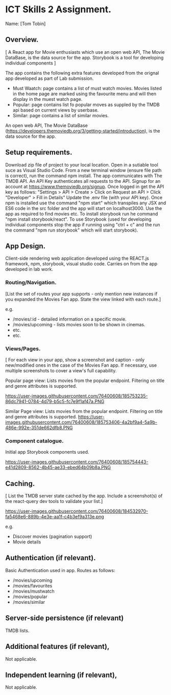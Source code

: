 
# ICT Skills 2 Assignment.

Name: [Tom Tobin]

## Overview.

[ A React app for  Movie enthusiasts which use an open web API, The Movie DataBase, is the data source for the app. Storybook is a tool for developing individual components ]

The app contains the following extra features developed from the orignal app developed as part of Lab submission. 
+ Must Waatch: page contains a list of must watch movies. Movies listed in the home page are marked using the favourite menu and will then display in the muest watch page. 
+ Popular: page contains list fo popular moves as suppled by the TMDB api based on current views by userbase.
+ Similar: page contains a list of similar movies.

An open web API, The Movie DataBase (https://developers.themoviedb.org/3/getting-started/introduction), is the data source for the app.

## Setup requirements.

Download zip file of project to your local location. 
Open in a sutiable tool suce as Visual Studio Code. 
From a new terminal window (ensure file path is correct), run the command npm install.
The app communicates with The TMDB API. An API Key authenticates all requests to the API. 
Signup for an account at https://www.themoviedb.org/signup.
Once logged in get the API key as follows: "Settings > API > Create > Click on Request an API > Click "Developer" > Fill in Details"
Update the .env file (with your API key).
Once npm is installed use the command "npm start" which transpiles any JSX and ES6 code in the src folder and the app will start on localhost3000. Use the app as required to find movies etc.
To install storybook run he command "npm install storybook/react". 
To use Storybook (used for developing individual components stop the app if running using "ctrl + c" and the run the command "npm run storybook" which will start storybook).

## App Design.

Client-side rendering web application developed using the REACT.js framework, npm, storybook, visual studio code.
Carries on from the app developed in lab work.

### Routing/Navigation.

[List the set of routes your app supports - only mention new instances if you expanded the Movies Fan app. State the view linked with each route.] 

e.g.
+ /movies/:id - detailed information on a specific movie.
+ /movies/upcoming - lists movies soon to be shown in cinemas.
+ etc.
+ etc.

### Views/Pages.

[ For each view in your app, show a screenshot and caption - only new/modified ones in the case of the Movies Fan app. If necessary, use multiple screenshots to cover a view's full capability.

Popular page view: Lists movies from the popular endpoint. Filtering on title and genre attributes is supported.

https://user-images.githubusercontent.com/76400608/185753235-86dc7941-0784-4d79-b5c5-fc7e9f1af47a.PNG


Similar Page view:
Lists movies from the popular endpoint. Filtering on title and genre attributes is supported.
https://user-images.githubusercontent.com/76400608/185753406-4a2bf9a4-5a9b-486e-992e-351de662dfb8.PNG

### Component catalogue.

Initial app Storybook components used.

https://user-images.githubusercontent.com/76400608/185754443-e41d2809-8562-4b45-ae33-ebed64b09b8a.PNG


## Caching.

[ List the TMDB server state cached by the app. Include a screenshot(s) of the react-query dev tools to validate your list.]

https://user-images.githubusercontent.com/76400608/184532970-fa5468e6-889b-4e3e-aa1f-c4b3ef9a313e.png

e.g.
+ Discover movies (pagination support)
+ Movie details

## Authentication (if relevant).

Basic Authentication used in app.
Routes as follows:

+ /movies/upcoming
+ /movies/favourites
+ /movies/mustwatch
+ /movies/popular
+ /movies/similar

## Server-side persistence (if relevant)

TMDB lists.

## Additional features (if relevant),

Not applicable.

## Independent learning (if relevant),

Not applicable.
